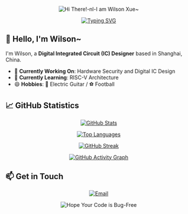 <p align="center">
    <!-- https://github.com/kyechan99/capsule-render -->
    <img src="https://capsule-render.vercel.app/api?type=venom&height=300&color=timeAuto&text=Hi%20There!-nl-I%20am%20Wilson%20Xue~&textBg=false&fontColor=timeAuto&fontSize=70&theme=transparent" alt="Hi There!-nl-I am Wilson Xue~" title="Hi There!-nl-I am Wilson Xue~"/>
</p>

<p align="center">
    <!-- Typing SVG -->
    <a href="https://git.io/typing-svg">
        <img src="https://readme-typing-svg.demolab.com?font=Fira+Code&pause=1000&color=38C2FF&width=435&lines=Hey!+Nice+to+meet+you+here+%F0%9F%91%8B" alt="Typing SVG" title="Hey! Nice to meet you here 👋"/>
    </a>
</p>

## 👋 Hello, I'm Wilson~

I'm Wilson, a **Digital Integrated Circuit (IC) Designer** based in Shanghai, China.

- 🔭 **Currently Working On**: Hardware Security and Digital IC Design
- 🌱 **Currently Learning**: RISC-V Architecture
- 😄 **Hobbies**: 🎸 Electric Guitar / ⚽ Football

## 📈 GitHub Statistics

<p align="center">
    <!-- GitHub Stats -->
    <a href="https://github.com/anuraghazra/github-readme-stats">
        <img src="https://github-readme-stats.vercel.app/api?username=wilsonxue96&theme=transparent&show_icons=true&count_private=true&layout=compact" alt="GitHub Stats" title="GitHub Stats"/>
    </a>
</p>

<p align="center">
    <!-- Top Languages -->
    <a href="https://github.com/anuraghazra/github-readme-stats">
        <img src="https://github-readme-stats.vercel.app/api/top-langs/?username=wilsonxue96&theme=transparent&layout=compact&hide=Lua,Vim%20Script,Makefile" alt="Top Languages" title="Top Languages"/>
    </a>
</p>

<p align="center">
    <!-- GitHub Streak -->
    <a href="https://git.io/streak-stats">
        <img src="https://streak-stats.demolab.com?user=wilsonxue96&theme=transparent" alt="GitHub Streak" title="GitHub Streak"/>
    </a>
</p>

<p align="center">
    <!-- GitHub Activity Graph -->
    <a href="https://github.com/ashutosh00710/github-readme-activity-graph">
        <img src="https://github-readme-activity-graph.vercel.app/graph?username=wilsonxue96&theme=github-compact" alt="GitHub Activity Graph" title="GitHub Activity Graph"/>
    </a>
</p>


## 📫 Get in Touch

<p align="center">
    <a href="mailto:wilson_xue@outlook.com" target="_blank">
        <img src="https://img.shields.io/badge/Email-wilson_xue@outlook.com-38C2FF?style=for-the-badge&logo=Microsoft-Outlook&logoColor=white" alt="Email"/>
    </a>
    
</p>

<p align="center">
    <!-- Footer Capsule -->
    <img src="https://capsule-render.vercel.app/api?type=waving&height=300&color=timeAuto&text=Hope%20Your%20Code%20is%20Bug-Free&textBg=false&fontColor=timeAuto&fontSize=60&section=footer&theme=transparent" alt="Hope Your Code is Bug-Free" title="Hope Your Code is Bug-Free"/>
</p>
